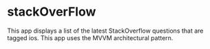 # stackOverFlow
This app displays a list of the latest StackOverflow questions that are tagged ios.
This app uses the MVVM architectural pattern.
